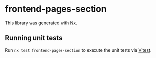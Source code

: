 # frontend-pages-section

This library was generated with [Nx](https://nx.dev).

## Running unit tests

Run `nx test frontend-pages-section` to execute the unit tests via [Vitest](https://vitest.dev/).
